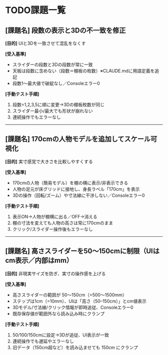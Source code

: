 # TODO課題一覧

## [課題名] 段数の表示と3Dの不一致を修正
**[目的]** UIと3Dを一致させて混乱をなくす

**[受入基準]**
- スライダーの段数と3Dの段数が常に一致
- 天板は段数に含めない（段数＝棚板の枚数）※CLAUDE.mdに用語定義を追記
- 段数1～最大値で破綻なし／Consoleエラー0

**[手動テスト手順]**
1) 段数=1,2,3,5に順に変更→3Dの棚板枚数が同じ
2) スライダー最小/最大でも形状が崩れない
3) 連続操作でもエラーなし

---

## [課題名] 170cmの人物モデルを追加してスケール可視化
**[目的]** 実寸感覚で大きさを比較しやすくする

**[受入基準]**
- 170cmの人物（簡易モデル）を棚の横に表示/非表示できる
- 人物の足元が床グリッドに接地し、身長ラベル「170cm」を表示
- 3Dの操作（回転/ズーム）や寸法線に干渉しない／Consoleエラー0

**[手動テスト手順]**
1) 表示ON→人物が棚横に出る／OFF→消える
2) 棚の寸法を変えても人物の高さは常に170cmのまま
3) クリック/スライダー操作後もエラーなし

---

## [課題名] 高さスライダーを50〜150cmに制限（UIはcm表示／内部はmm）
**[目的]** 非現実サイズを防ぎ、実寸の操作感を上げる

**[受入基準]**
- 高さスライダーの範囲が 50〜150cm（=500〜1500mm）
- ステップは1cm（=10mm）、UIは「高さ（50–150cm）」とcm値表示
- 3Dモデル/寸法線/クリック情報が即時追従、Consoleエラー0
- 既存保存値が範囲外なら読み込み時にクランプ

**[手動テスト手順]**
1) 50/100/150cmに設定→3Dが追従、UI表示が一致
2) 連続操作でも遅延やエラーなし
3) 旧データ（150cm超など）を読み込ませても 150cm にクランプ